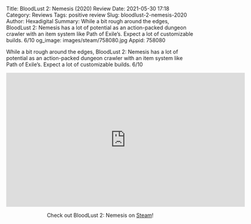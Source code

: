 Title: BloodLust 2: Nemesis (2020) Review
Date: 2021-05-30 17:18
Category: Reviews
Tags: positive review
Slug: bloodlust-2-nemesis-2020
Author: Hexadigital
Summary: While a bit rough around the edges, BloodLust 2: Nemesis has a lot of potential as an action-packed dungeon crawler with an item system like Path of Exile’s. Expect a lot of customizable builds. 6/10
og_image: images/steam/758080.jpg
Appid: 758080

While a bit rough around the edges, BloodLust 2: Nemesis has a lot of potential as an action-packed dungeon crawler with an item system like Path of Exile’s. Expect a lot of customizable builds. 6/10

<center><iframe src="https://www.youtube.com/embed/W1cMueqjXgA?feature=oembed" allow="accelerometer; autoplay; encrypted-media; gyroscope; picture-in-picture" width="640" height="360" frameborder="0"></iframe>

Check out BloodLust 2: Nemesis on [Steam](https://store.steampowered.com/app/758080/?curator_clanid=34633900)!</center>
